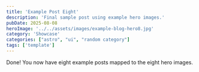 ```yaml
---
title: 'Example Post Eight'
description: 'Final sample post using example hero images.'
pubDate: 2025-08-08
heroImage: '../../assets/images/example-blog-hero8.jpg'
category: 'Showcase'
categories: ["astro", "ui", "random category"]
tags: ['template']
---
```


Done! You now have eight example posts mapped to the eight hero images.


